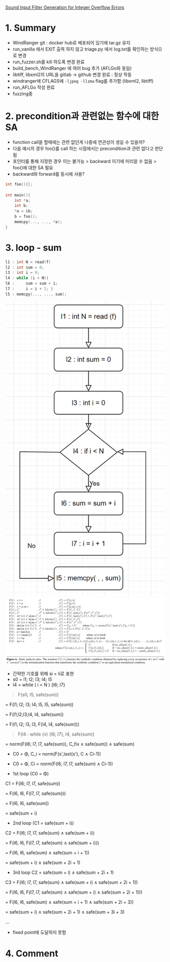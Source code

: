 [Sound Input Filter Generation for Integer Overflow Errors](https://www.cs.toronto.edu/~fanl/papers/sift-popl14.pdf)

# 1. Summary
- WindRanger git : docker hub로 배포되어 있기에 tar.gz 유지
- run_vanilla 에서 EXIT 출력 하지 않고 triage.py 에서 log.txt를 확인하는 방식으로 변경
- run_fuzzer.sh를 kill 하도록 변경 완료
- build_bench_WindRanger 에 여러 bug 추가 (AFLGo와 동일)
- libtiff, libxml2의 URL을 gitlab -> github 변경 완료 : 정상 작동
- windranger에 CFLAGS에 `-ljpeg -llzma` flag를 추가함 (libxml2, libtiff)
- run_AFLGo 작성 완료
- fuzzing중 
# 2. precondition과 관련없는 함수에 대한 SA
- function call을 할때에는 관련 없던게 나중에 연관성이 생길 수 있을까?
- 다음 예시의 경우 foo()를 call 하는 시점에서는 precondition과 관련 없다고 판단 됨
- 포인터를 통해 지정한 경우 이는 불가능 > backward 이기에 미리알 수 없음 > foo()에 대한 SA 필요
- backward와 forward를 동시에 사용?
``` c
int foo(){};

int main(){
    int *a;
    int b;
    *a = &b;
    b = foo();
    memcpy(..., ..., *a);
}
```
# 3. loop - sum

``` c
l1 : int N = read(f)
l2 : int sum = 0;
l3 : int i = 0;
l4 : while (i < N){
l6 :     sum = sum + i;
l7 :     i = i + 1; }
l5 : memcpy(..., ..., sum);
``` 

![loop1](../image/0801_loop1.png)
![figure6](../image/20_figure6.png)
- 간략한 기호를 위해 si = li로 표현
- s0 = l1; l2; l3; l4; l5
- l4 = while ( i < N ) {l6; l7}

> F(s0, l5, safe(sum)) 

= F(l1; l2; l3; l4; l5, l5, safe(sum)) 

= F(l1;l2;l3;l4, l4, safe(sum))

= F(l1; l2; l3, l3, F(l4, l4, safe(sum)))

> F(l4 : while (v) {l6; l7}, l4, safe(sum))

= norm(F(l6; l7, l7, safe(sum)), C_fix ∧ safe(sum)) ∧ safe(sum)

- C0 = Φ, C_i = norm(F(s',last(s'), C ∧ Ci-1))
- C0 = Φ, Ci = norm(F(l6; l7, l7, safe(sum) ∧ Ci-1))

- 1st loop (C0 = Φ) 

C1 = F(l6; l7, l7, safe(sum))

= F(l6, l6, F(l7, l7, safe(sum)))

= F(l6, l6, safe(sum))

= safe(sum + i)

- 2nd loop (C1 = safe(sum + i))

C2 = F(l6; l7, l7, safe(sum) ∧ safe(sum + i))

= F(l6, l6, F(l7, l7, safe(sum) ∧ safe(sum + i)))

= F(l6, l6, safe(sum) ∧ safe(sum + i + 1))

= safe(sum + i) ∧ safe(sum + 2i + 1)

- 3rd loop C2 = safe(sum + i) ∧ safe(sum + 2i + 1)

C3 = F(l6; l7, l7, safe(sum) ∧ safe(sum + i) ∧ safe(sum + 2i + 1))

= F(l6, l6, F(l7, l7, safe(sum) ∧ safe(sum + i) ∧ safe(sum + 2i + 1)))

= F(l6, l6, safe(sum) ∧ safe(sum + i + 1) ∧ safe(sum + 2i + 3))

= safe(sum + i) ∧ safe(sum + 2i + 1) ∧ safe(sum + 3i + 3)

...

- fixed point에 도달하지 못함

# 4. Comment